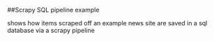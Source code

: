 ##Scrapy SQL pipeline example

shows how items scraped off an example news site are saved in a sql database via a scrapy pipeline